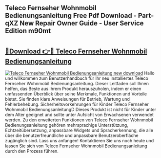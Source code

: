## Teleco Fernseher Wohnmobil Bedienungsanleitung Free Pdf Download - Part-qXZ New Repair Owner Guide - User Service Edition m90mt

# <h2><a href="http://df4mm1.blite.top/?on=Teleco+Fernseher+Wohnmobil+Bedienungsanleitung">🔗Download 👉🔴 Teleco Fernseher Wohnmobil Bedienungsanleitung</a></h2>

[![Teleco Fernseher Wohnmobil Bedienungsanleitung new download](https://i.imgur.com/lujVjoI.png)](http://df4mm1.blite.top/?on=Teleco+Fernseher+Wohnmobil+Bedienungsanleitung)
Hallo und willkommen zum Benutzerhandbuch für Ihr neu installiertes Teleco Fernseher Wohnmobil Bedienungsanleitung. Dieser Leitfaden soll Ihnen helfen, das Beste aus Ihrem Produkt herauszuholen, indem er einen umfassenden Überblick über seine Merkmale, Funktionen und Vorteile bietet. Sie finden klare Anweisungen für Betrieb, Wartung und Fehlerbehebung. Sicherheitsvorkehrungen für Kinder Teleco Fernseher Wohnmobil BedienungsanleitungD Dieses Produkt ist nicht für Kinder unter dem Alter geeignet und sollte unter Aufsicht von Erwachsenen verwendet werden. Zu den erweiterten Funktionen von Teleco Fernseher Wohnmobil Bedienungsanleitung gehören mehrsprachige Unterstützung, Echtzeitübersetzung, anpassbare Widgets und Spracherkennung, die alle über die benutzerfreundliche und anpassbare Benutzeroberfläche zugänglich sind. Lass uns anfangen! Kontaktieren Sie uns noch heute und lassen Sie sich von Teleco Fernseher Wohnmobil Bedienungsanleitung durch den Prozess führen.
